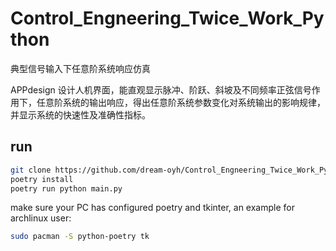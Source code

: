 # Control_Engneering_Twice_Work_Python

典型信号输入下任意阶系统响应仿真

APPdesign 设计人机界面，能直观显示脉冲、阶跃、斜坡及不同频率正弦信号作用下，任意阶系统的输出响应，得出任意阶系统参数变化对系统输出的影响规律，并显示系统的快速性及准确性指标。

## run

```sh
git clone https://github.com/dream-oyh/Control_Engneering_Twice_Work_Python.git
poetry install
poetry run python main.py
```

make sure your PC has configured poetry and tkinter, an example for archlinux user:

```sh
sudo pacman -S python-poetry tk
```
